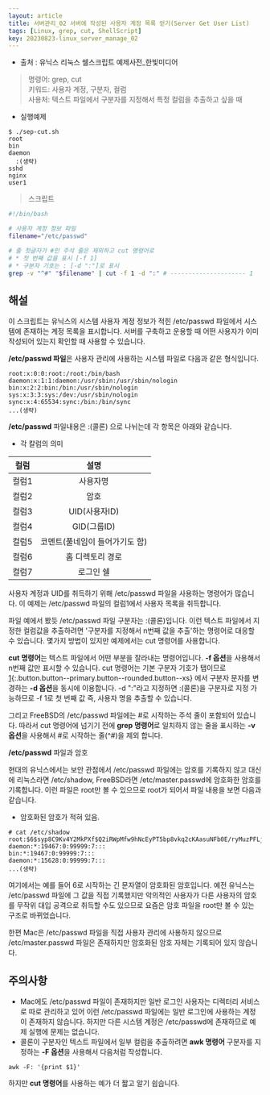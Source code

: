 ```yaml
---
layout: article
title: 서버관리_02 서버에 작성된 사용자 계정 목록 얻기(Server Get User List)
tags: [Linux, grep, cut, ShellScript]
key: 20230823-linux_server_manage_02 
---
```


- 출처 : 유닉스 리눅스 쉘스크립트 예제사전_한빛미디어  

> 명령어: grep, cut  
> 키워드: 사용자 계정, 구분자, 컬럼  
> 사용처: 텍스트 파일에서 구분자를 지정해서 특정 컬럼을 추출하고 싶을 때  

- 실행예제

```
$ ./sep-cut.sh
root
bin
daemon
  :(생략)
sshd
nginx
user1
```

> 스크립트

 ```bash
#!/bin/bash

# 사용자 계정 정보 파일
filename="/etc/passwd"

# 줄 첫글자가 #인 주석 줄은 제외하고 cut 명령어로
# * 첫 번째 값을 표시 [-f 1]
# * 구분자 기호는 : [-d ":"]로 표시
grep -v "^#" "$filename" | cut -f 1 -d ":" # --------------------- 1
```

## **해설**

이 스크립트는 유닉스의 시스템 사용자 계정 정보가 적힌 /etc/passwd 파일에서 시스템에 존재하는 계정 목록을 표시합니다. 서버를 구축하고 운용할 때 어떤 사용자가 이미 작성되어 있는지 확인할 때 사용할 수 있습니다.



**/etc/passwd 파일**은 사용자 관리에 사용하는 시스템 파일로 다음과 같은 형식입니다.

```
root:x:0:0:root:/root:/bin/bash
daemon:x:1:1:daemon:/usr/sbin:/usr/sbin/nologin
bin:x:2:2:bin:/bin:/usr/sbin/nologin
sys:x:3:3:sys:/dev:/usr/sbin/nologin
sync:x:4:65534:sync:/bin:/bin/sync
...(생략)
```

**/etc/passwd** 파일내용은 :(콜론) 으로 나뉘는데 각 항목은 아래와 같습니다.

- 각 칼럼의 의미

| 컬럼 | 설명 |
|:--------:|:--------:|
|컬럼1|사용자명|
|컬럼2|암호|
|컬럼3|UID(사용자ID)|
|컬럼4|GID(그룹ID)|
|컬럼5|코멘트(풀네임이 들어가기도 함)|
|컬럼6|홈 디렉토리 경로|
|컬럼7|로그인 쉘|

사용자 계정과 UID를 취득하기 위해 /etc/passwd 파일을 사용하는 명령어가 많습니다. 이 예제는 /etc/passwd 파일의 컬럼1에서 사용자 목록을 취득합니다.

파일 예에서 봤듯 /etc/passwd 파일 구분자는 :(콜론)입니다. 이런 텍스트 파일에서 지정한 컬럼값을 추출하려면 '구분자를 지정해서 n번째 값을 추출'하는 명령어로 대응할 수 있습니다. 몇가지 방법이 있지만 예제에서는 cut 명령어를 사용합니다.

**cut 명령어**는 텍스트 파일에서 어떤 부분을 잘라내는 명령어입니다. **-f 옵션**을 사용해서 n번째 값만 표시할 수 있습니다. cut 명령어는 기본 구분자 기호가 탭이므로 [1](#){:.button.button--primary.button--rounded.button--xs} 에서 구분자 문자를 변경하는 **-d 옵션**을 동시에 이용합니다. -d ":"라고 지정하면 :(콜론)을 구분자로 지정 가능하므로 -f 1로 첫 번째 값 즉, 사용자 명을 추출할 수 있습니다.

그리고 FreeBSD의 /etc/passwd 파일에는 #로 시작하는 주석 줄이 포함되어 있습니다. 따라서 cut 명령어에 넘기기 전에 **grep 명령어**로 일치하지 않는 줄을 표시하는 **-v 옵션**을 사용해서 #로 시작하는 줄(^#)을 제외 합니다.

**/etc/passwd** 파일과 암호

현대의 유닉스에서는 보안 관점에서 /etc/passwd 파일에는 암호를 기록하지 않고 대신에 리눅스라면 /etc/shadow, FreeBSD라면 /etc/master.passwd에 암호화한 암호를 기록합니다. 이런 파일은 root만 볼 수 있으므로 root가 되어서 파일 내용을 보면 다음과 같습니다.

- 암호화된 암호가 적혀 있음.
```
# cat /etc/shadow
root:$6$syp8C9Kv4Y2MkPXf$Q2iRWpMfw9hNcEyPT5bp8vkq2cKAasuNFb0E/ryMuzPFLjhwN2XuOV6ONB3WAhGfi3eWEVZcBqCk38puOJeSM1:19474:0:99999:7:::
daemon:*:19467:0:99999:7:::
bin:*:19467:0:99999:7:::
daemon:*:15628:0:99999:7:::
...(생략)
```

여기에서는 예를 들어 $6$로 시작하는 긴 문자열이 암호화된 암호입니다. 예전 유닉스는 /etc/passwd 파일에 그 값을 직접 기록했지만 악의적인 사용자가 다른 사용자의 암호를 무작위 대입 공격으로 취득할 수도 있으므로 요즘은 암호 파일을 root만 볼 수 있는 구조로 바뀌었습니다.

한편 Mac은 /etc/passwd 파일을 직접 사용자 관리에 사용하지 않으므로 /etc/master.passwd 파일은 존재하지만 암호화된 암호 자체는 기록되어 있지 않습니다.

## **주의사항**

- Mac에도 /etc/passwd 파일이 존재하지만 일반 로그인 사용자는 디렉터리 서비스로 따로 관리하고 있어 이런 /etc/passwd 파일에는 일반 로그인에 사용하는 계정이 존재하지 않습니다. 하지만 다른 시스템 계정은 /etc/passwd에 존재하므로 예제 실행에 문제는 없습니다.
- 콜론이 구분자인 텍스트 파일에서 일부 컬럼을 추출하려면 **awk 명령어** 구분자를 지정하는 **-F 옵션**을 사용해서 다음처럼 작성합니다.
```
awk -F: '{print $1}'
```

하지만 **cut 명령어**를 사용하는 예가 더 짧고 알기 쉽습니다.